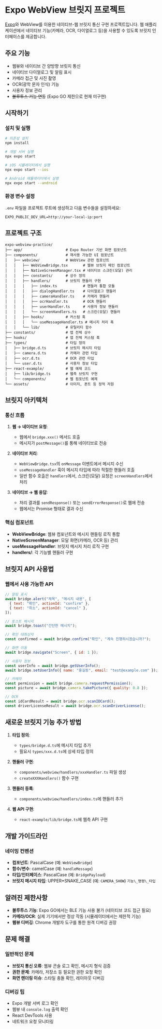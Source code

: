# Expo WebView 브릿지 프로젝트

[Expo](https://expo.dev)와 WebView를 이용한 네이티브-웹 브릿지 통신 구현 프로젝트입니다. 웹 애플리케이션에서 네이티브 기능(카메라, OCR, 다이얼로그 등)을 사용할 수 있도록 브릿지 인터페이스를 제공합니다.

## 주요 기능

- 웹뷰와 네이티브 간 양방향 브릿지 통신
- 네이티브 다이얼로그 및 알림 표시
- 카메라 접근 및 사진 촬영
- OCR(광학 문자 인식) 기능
- 사용자 정보 관리
- ~~블루투스 기능 연동~~ (Expo GO 제한으로 현재 미구현)

## 시작하기

### 설치 및 실행

```bash
# 의존성 설치
npm install

# 개발 서버 실행
npx expo start

# iOS 시뮬레이터에서 실행
npx expo start --ios

# Android 에뮬레이터에서 실행
npx expo start --android
```

### 환경 변수 설정

`.env` 파일을 프로젝트 루트에 생성하고 다음 변수들을 설정하세요:

```
EXPO_PUBLIC_DEV_URL=http://your-local-ip:port
```

## 프로젝트 구조

```
expo-webview-practice/
├── app/                    # Expo Router 기반 화면 컴포넌트
├── components/             # 재사용 가능한 UI 컴포넌트
│   ├── webview/            # WebView 관련 컴포넌트
│   │   ├── WebViewBridge.tsx       # 웹뷰 브릿지 메인 컴포넌트
│   │   ├── NativeScreenManager.tsx # 네이티브 스크린(모달) 관리
│   │   ├── constants/      # 상수 정의
│   │   ├── handlers/       # 브릿지 핸들러 구현
│   │   │   ├── index.ts            # 핸들러 통합 모듈
│   │   │   ├── dialogHandler.ts    # 다이얼로그 핸들러
│   │   │   ├── cameraHandler.ts    # 카메라 핸들러
│   │   │   ├── ocrHandler.ts       # OCR 핸들러
│   │   │   ├── userHandler.ts      # 사용자 정보 핸들러
│   │   │   └── screenHandlers.ts   # 스크린(모달) 핸들러
│   │   ├── hooks/          # 커스텀 훅
│   │   │   └── useMessageHandler.ts # 메시지 처리 훅
│   │   └── lib/            # 유틸리티 함수
├── constants/              # 앱 전체 상수
├── hooks/                  # 앱 전체 커스텀 훅
├── types/                  # 타입 정의
│   ├── bridge.d.ts         # 브릿지 메시지 타입
│   ├── camera.d.ts         # 카메라 관련 타입
│   ├── ocr.d.ts            # OCR 관련 타입
│   └── user.d.ts           # 사용자 정보 타입
├── react-example/          # 웹 예제 코드
│   ├── lib/bridge.ts       # 웹측 브릿지 구현
│   └── components/         # 웹 컴포넌트 예제
└── assets/                 # 이미지, 폰트 등 정적 자원
```

## 브릿지 아키텍처

### 통신 흐름

1. **웹 → 네이티브 요청**:

   - 웹에서 `bridge.xxx()` 메서드 호출
   - 메시지가 `postMessage()`를 통해 네이티브로 전송

2. **네이티브 처리**:

   - `WebViewBridge.tsx`의 `onMessage` 이벤트에서 메시지 수신
   - `useMessageHandler` 훅이 메시지 타입에 따라 적절한 핸들러 호출
   - 일반 함수 호출은 `handlers`에서, 스크린(모달) 요청은 `screenHandlers`에서 처리

3. **네이티브 → 웹 응답**:
   - 처리 결과를 `sendResponse()` 또는 `sendErrorResponse()`로 웹에 전송
   - 웹에서는 Promise 형태로 결과 수신

### 핵심 컴포넌트

- **WebViewBridge**: 웹뷰 컴포넌트와 메시지 핸들링 로직 통합
- **NativeScreenManager**: 모달 화면(카메라, OCR 등) 관리
- **useMessageHandler**: 브릿지 메시지 처리 로직 구현
- **handlers/**: 각 기능별 핸들러 구현

## 브릿지 API 사용법

### 웹에서 사용 가능한 API

```javascript
// 알림 표시
await bridge.alert("제목", "메시지 내용", [
  { text: "확인", actionId: "confirm" },
  { text: "취소", actionId: "cancel" },
]);

// 토스트 메시지
await bridge.toast("간단한 메시지");

// 확인 대화상자
const confirmed = await bridge.confirm("확인", "계속 진행하시겠습니까?");

// 화면 이동
await bridge.navigate("Screen", { id: 1 });

// 사용자 정보
const userInfo = await bridge.getUserInfo();
await bridge.setUserInfo({ name: "홍길동", email: "test@example.com" });

// 카메라
const permission = await bridge.camera.requestPermission();
const picture = await bridge.camera.takePicture({ quality: 0.8 });

// OCR
const idCardResult = await bridge.ocr.scanIDCard();
const driverLicenseResult = await bridge.ocr.scanDriverLicense();
```

## 새로운 브릿지 기능 추가 방법

1. **타입 정의**:

   - `types/bridge.d.ts`에 메시지 타입 추가
   - 필요시 `types/xxx.d.ts`에 상세 타입 정의

2. **핸들러 구현**:

   - `components/webview/handlers/xxxHandler.ts` 파일 생성
   - `createXXXHandlers()` 함수 구현

3. **핸들러 등록**:

   - `components/webview/handlers/index.ts`에 핸들러 추가

4. **웹 API 구현**:
   - `react-example/lib/bridge.ts`에 웹측 API 구현

## 개발 가이드라인

### 네이밍 컨벤션

- **컴포넌트**: PascalCase (예: `WebViewBridge`)
- **함수/변수**: camelCase (예: `handleMessage`)
- **타입/인터페이스**: PascalCase (예: `BridgePayload`)
- **브릿지 메시지 타입**: UPPER\*SNAKE_CASE (예: `CAMERA_SHOW`) `기능\_명령\_타입`

## 알려진 제한사항

- **블루투스 기능**: Expo GO에서는 BLE 기능 사용 불가 (네이티브 코드 접근 필요)
- **카메라/OCR**: 실제 기기에서만 정상 작동 (시뮬레이터에서는 제한적 기능)
- **웹뷰 디버깅**: Chrome 개발자 도구를 통한 원격 디버깅 권장

## 문제 해결

### 일반적인 문제

- **브릿지 통신 오류**: 웹뷰 콘솔 로그 확인, 메시지 형식 검증
- **권한 문제**: 카메라, 저장소 등 필요한 권한 요청 확인
- **화면 렌더링 이슈**: 스타일 충돌 확인, 레이아웃 디버깅

### 디버깅 팁

- Expo 개발 서버 로그 확인
- 웹뷰 내 `console.log` 출력 확인
- React DevTools 사용
- 네트워크 요청 모니터링

